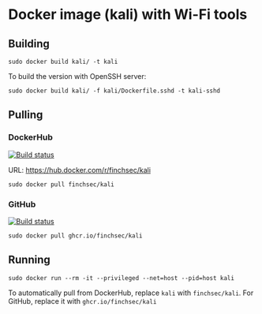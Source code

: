 # Docker image (kali) with Wi-Fi tools

## Building

`sudo docker build kali/ -t kali`

To build the version with OpenSSH server:

`sudo docker build kali/ -f kali/Dockerfile.sshd -t kali-sshd`

## Pulling

### DockerHub

[![Build status](https://github.com/FinchSec/kali/actions/workflows/docker.yml/badge.svg)](https://github.com/FinchSec/kali/actions/workflows/docker.yml)

URL: https://hub.docker.com/r/finchsec/kali

`sudo docker pull finchsec/kali`

### GitHub

[![Build status](https://github.com/FinchSec/kali/actions/workflows/docker-ghcrio.yml/badge.svg)](https://github.com/FinchSec/kali/actions/workflows/docker-ghcrio.yml)

`sudo docker pull ghcr.io/finchsec/kali`

## Running

`sudo docker run --rm -it --privileged --net=host --pid=host kali`

To automatically pull from DockerHub, replace `kali` with `finchsec/kali`. For GitHub, replace it with `ghcr.io/finchsec/kali`